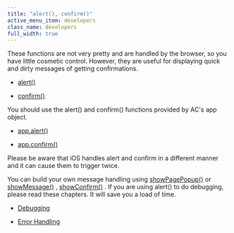 ```yaml
---
title: "alert(), confirm()"
active_menu_item: developers
class_name: developers
full_width: true
---
```



These functions are not very pretty and are handled by the browser, so you have little cosmetic control. However, they are useful for displaying quick and dirty messages of getting confirmations.

 - [alert()](http://www.w3schools.com/jsref/met_win_alert.asp)

 - [confirm()](http://www.w3schools.com/jsref/met_win_confirm.asp)

You should use the alert() and confirm() functions provided by AC's app object.

 - [app.alert()](../app-functions/refalert)

 - [app.confirm()](../app-functions/confirm)

Please be aware that iOS handles alert and confirm in a different manner and it can cause them to trigger twice.

You can build your own message handling using [showPagePopup()](../page-functions/showpagepopup) or [showMessage()](../app-functions/showmessage) , [showConfirm()](../app-functions/showconfirm) . If you are using alert() to do debugging, please read these chapters. It will save you a load of time.

 - [Debugging](../../client-scripting-overview/debugging-ac-scripts/)

 - [Error Handling](../../client-scripting-overview/error-handling/)

